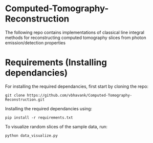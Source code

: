 # Computed-Tomography-Reconstruction
The following repo contains implementations of classical line integral methods for reconstructing computed tomography slices from photon emission/detection properties

# Requirements (Installing dependancies)
For installing the required dependancies, first start by cloning the repo:
```
git clone https://github.com/vbhavank/Computed-Tomography-Reconstruction.git
```

Installing the required dependancies using:
```
pip install -r requirements.txt
```

To visualize random slices of the sample data, run:
```
python data_visualize.py
```
